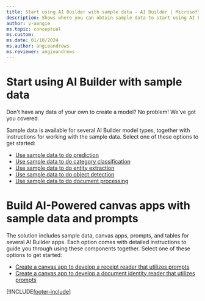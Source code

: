 ```yaml
---
title: Start using AI Builder with sample data - AI Builder | Microsoft Docs
description: Shows where you can obtain sample data to start using AI Builder.
author: v-aangie
ms.topic: conceptual
ms.custom:
ms.date: 01/10/2024
ms.author: angieandrews
ms.reviewer: angieandrews
---
```


# Start using AI Builder with sample data

Don't have any data of your own to create a model? No problem! We've got you covered.

Sample data is available for several AI Builder model types, together with instructions for working with the sample data. Select one of these options to get started:

- [Use sample data to do prediction](prediction-sample-data.md)
- [Use sample data to do category classification](text-classification-sample-data.md)
- [Use sample data to do entity extraction](entity-extraction-sample-data.md)
- [Use sample data to do object detection](object-detection-sample-data.md)
- [Use sample data to do document processing](form-processing-sample-data.md)

# Build AI-Powered canvas apps with sample data and prompts

The solution includes sample data, canvas apps, prompts, and tables for several AI Builder apps. Each option comes with detailed instructions to guide you through using these components together. Select one of these options to get started:

- [Create a canvas app to develop a receipt reader that utilizes prompts](link)
- [Create a canvas app to develop a document identity reader that utilizes prompts](link)


[!INCLUDE[footer-include](includes/footer-banner.md)]
